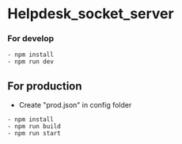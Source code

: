 # Helpdesk_socket_server

### For develop
```
- npm install
- npm run dev
```
## For production

- Create "prod.json" in config folder
```
- npm install
- npm run build
- npm run start